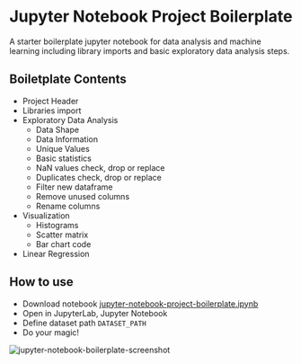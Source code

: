 # Jupyter Notebook Project Boilerplate
A starter boilerplate jupyter notebook for data analysis and machine learning including library imports and basic exploratory data analysis steps.

## Boiletplate Contents
* Project Header
* Libraries import
* Exploratory Data Analysis
   - Data Shape
   - Data Information
   - Unique Values
   - Basic statistics
   - NaN values check, drop or replace
   - Duplicates check, drop or replace
   - Filter new dataframe
   - Remove unused columns
   - Rename columns
* Visualization
   - Histograms
   - Scatter matrix
   - Bar chart code
* Linear Regression 


## How to use
* Download notebook [jupyter-notebook-project-boilerplate.ipynb](https://github.com/mshakour/jupyter-notebook-project-boilerplate/blob/main/jupyter-notebook-project-boilerplate.ipynb)
* Open in JupyterLab, Jupyter Notebook
* Define dataset path `DATASET_PATH`
* Do your magic!

![jupyter-notebook-boilerplate-screenshot](https://user-images.githubusercontent.com/6414967/167593585-63bace68-7f22-4af9-9f7c-bc0b22b2498f.jpg)

